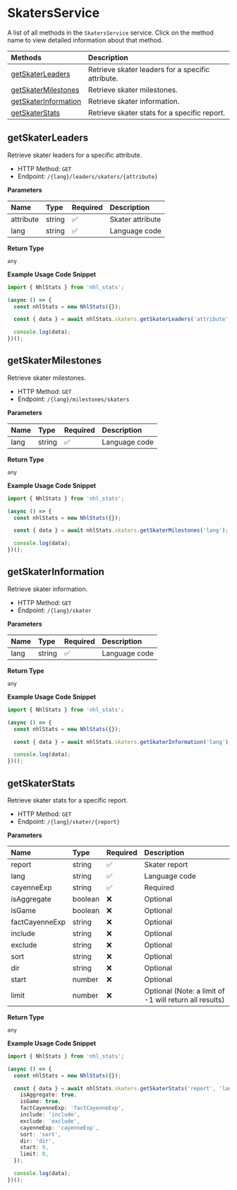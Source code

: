 # SkatersService

A list of all methods in the `SkatersService` service. Click on the method name to view detailed information about that method.

| Methods                                       | Description                                       |
| :-------------------------------------------- | :------------------------------------------------ |
| [getSkaterLeaders](#getskaterleaders)         | Retrieve skater leaders for a specific attribute. |
| [getSkaterMilestones](#getskatermilestones)   | Retrieve skater milestones.                       |
| [getSkaterInformation](#getskaterinformation) | Retrieve skater information.                      |
| [getSkaterStats](#getskaterstats)             | Retrieve skater stats for a specific report.      |

## getSkaterLeaders

Retrieve skater leaders for a specific attribute.

- HTTP Method: `GET`
- Endpoint: `/{lang}/leaders/skaters/{attribute}`

**Parameters**

| Name      | Type   | Required | Description      |
| :-------- | :----- | :------- | :--------------- |
| attribute | string | ✅       | Skater attribute |
| lang      | string | ✅       | Language code    |

**Return Type**

`any`

**Example Usage Code Snippet**

```typescript
import { NhlStats } from 'nhl_stats';

(async () => {
  const nhlStats = new NhlStats({});

  const { data } = await nhlStats.skaters.getSkaterLeaders('attribute', 'lang');

  console.log(data);
})();
```

## getSkaterMilestones

Retrieve skater milestones.

- HTTP Method: `GET`
- Endpoint: `/{lang}/milestones/skaters`

**Parameters**

| Name | Type   | Required | Description   |
| :--- | :----- | :------- | :------------ |
| lang | string | ✅       | Language code |

**Return Type**

`any`

**Example Usage Code Snippet**

```typescript
import { NhlStats } from 'nhl_stats';

(async () => {
  const nhlStats = new NhlStats({});

  const { data } = await nhlStats.skaters.getSkaterMilestones('lang');

  console.log(data);
})();
```

## getSkaterInformation

Retrieve skater information.

- HTTP Method: `GET`
- Endpoint: `/{lang}/skater`

**Parameters**

| Name | Type   | Required | Description   |
| :--- | :----- | :------- | :------------ |
| lang | string | ✅       | Language code |

**Return Type**

`any`

**Example Usage Code Snippet**

```typescript
import { NhlStats } from 'nhl_stats';

(async () => {
  const nhlStats = new NhlStats({});

  const { data } = await nhlStats.skaters.getSkaterInformation('lang');

  console.log(data);
})();
```

## getSkaterStats

Retrieve skater stats for a specific report.

- HTTP Method: `GET`
- Endpoint: `/{lang}/skater/{report}`

**Parameters**

| Name           | Type    | Required | Description                                            |
| :------------- | :------ | :------- | :----------------------------------------------------- |
| report         | string  | ✅       | Skater report                                          |
| lang           | string  | ✅       | Language code                                          |
| cayenneExp     | string  | ✅       | Required                                               |
| isAggregate    | boolean | ❌       | Optional                                               |
| isGame         | boolean | ❌       | Optional                                               |
| factCayenneExp | string  | ❌       | Optional                                               |
| include        | string  | ❌       | Optional                                               |
| exclude        | string  | ❌       | Optional                                               |
| sort           | string  | ❌       | Optional                                               |
| dir            | string  | ❌       | Optional                                               |
| start          | number  | ❌       | Optional                                               |
| limit          | number  | ❌       | Optional (Note: a limit of -1 will return all results) |

**Return Type**

`any`

**Example Usage Code Snippet**

```typescript
import { NhlStats } from 'nhl_stats';

(async () => {
  const nhlStats = new NhlStats({});

  const { data } = await nhlStats.skaters.getSkaterStats('report', 'lang', {
    isAggregate: true,
    isGame: true,
    factCayenneExp: 'factCayenneExp',
    include: 'include',
    exclude: 'exclude',
    cayenneExp: 'cayenneExp',
    sort: 'sort',
    dir: 'dir',
    start: 9,
    limit: 8,
  });

  console.log(data);
})();
```

<!-- This file was generated by liblab | https://liblab.com/ -->
